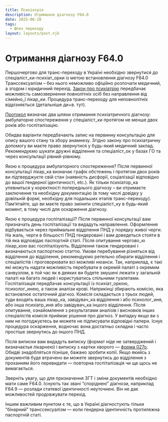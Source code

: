 ```yaml
---
title: Психіатрія
description: Отримання діагнозу F64.0
date: 2025-06-28
tags:
  - Шлях переходу
layout: layouts/post.njk
---
```


# Отримання діагнозу F64.0

Першочергово для транс-переходу в Україні необхідно звернутися до спеціаліст_ки-психіат_орки із метою встановлення діагнозу F64.0 Транссексуалізм – без нього неможливо офіційно розпочати медичний, а згодом і юридичний перехід. [Закон про психіатрію](https://zakon.rada.gov.ua/laws/show/1489-14#Text) передбачає можливість самозвернення повнолітніх осіб без направлення від сімейно_ї лікар_ки. Процедура транс-переходу для неповнолітніх відрізняється (детальніше ди+в. тут).

[Протокол](https://www.dec.gov.ua/wp-content/uploads/2019/11/2016_972_ykpmd_gendysfor.pdf) визначає два шляхи отримання психіатричного діагнозу: амбулаторне спостереження у спеціаліст_ки протягом не менше двох років або госпіталізацію.

Обидва варіанти передбачають запис на первинну консультацію для опису вашого стану та збору анамнезу. Згідно закону про психіатричну допомогу ви маєте право звернутися у будь-який медичний заклад. Рекомендуємо шукати дружні відділення та спеціаліст_ок у базах ГО та через консультації рівний-рівному.

Якою є процедура амбулаторного спостереження? Після первинної консультації лікар_ка визначає графік обстежень і протягом двох років ви підтверджуєте свій стан (наявність дисфорії, соціалізації відповідно до вашої ґендерної ідентичності, etc.). Як тільки психіатор_ка упевниться у коректності попереднього діагнозу – ви отримаєте заключення та необхідну документацію (в тому числі довідку у довільній формі, необхідну для подальших етапів транс-переходу). Пам’ятайте, що ви маєте право змінити спеціаліст_ку в будь-який момент, в тому числі для оскарження діагнозу.

Якою є процедура госпіталізації? Після первинної консультації вам призначать день госпіталізації та видадуть направлення. Оформлення відбувається через приймальне відділення ПНД у порядку живої черги. На жаль, черги в більшості ПНД гендеровані і вам доведеться стояти в тій яка відповідає паспортній статі. Після опитування чергово_ю лікар_кою вас госпіталізують. Відділення також гендеровані і визначаються паспортною статтю. Умови перебування різняться від відділення до відділення, рекомендуємо ретельно обирати відділення і спеціалістів і проговорювати всі можливі нюанси. Так, наприклад, є такі які можуть надати можливість перебувати в окремій палаті з окремим санвузлом, в той час як в деяких ви будете змушені лежати у загальній палаті на багато людей і користуватись спільними туалетами. Госпіталізація передбачає консультації із психіат_оркою, психолог_инею, а також аналізи крові. Наприкінці збирають комісію, яка встановлює остаточний діагноз. Комісія складається з трьох людей, туди входять ваша лікар_ка, завідувач_ка відділення і або психолог_иня, або інша психіатр_иня або завідувач_ка іншого відділення. Після опитування, ознайомлення з результатами аналізів і висновків інших спеціалістів комісія приймає рішення про діагноз. У випадку якщо ви з ним не погоджуєтесь ви можете не підписувати відповідні папери. Існує процедура оскарження, водночас вона достатньо складна і часто простіше звернутись до іншого ПНД.

Після виписки вам видадуть виписку (формат ніде не затверджений і визначаєтья лікарнею) і виписку з картки хворого — [форма 027о](https://zakon.rada.gov.ua/laws/show/z0682-12#Text). Обидві знадобляться пізніше, бажано зробити копії. Якщо якийсь з документів буде втрачено ви можете звернутись до відділення з проханням його перевидати — повторна госпіталізація чи ще щось не вимагається.

Зверніть увагу, що для призначення ЗГТ і зміни документів необхідно мати саме F64.0. Існують так звані “споріднені” діагнози, наприклад F64.9 — розлади статевої ідентичності неуточнені. Він не дає можливостей продовжувати перехід.

Іншим важливим пунктом є те, що в Україні діагностують тільки “бінарний” транссексуалізм — коли гендерна ідентичність протилежна паспортній статі.
